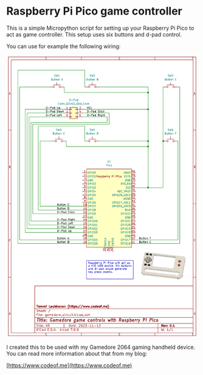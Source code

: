 # Raspberry Pi Pico game controller

This is a simple Micropython script for setting up your Raspberry Pi Pico to act as game controller. This setup uses six buttons and d-pad control.

You can use for example the following wiring:

![](docs/Gamedore_schematics.png)

I created this to be used with my Gamedore 2064 gaming handheld device. You can read more information about that from my blog:

[https://www.codeof.me](https://www.codeof.me)

